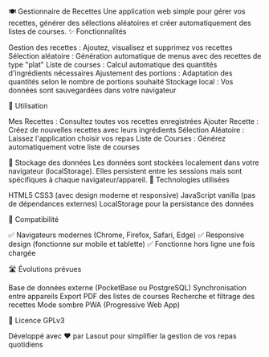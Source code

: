 🍽️ Gestionnaire de Recettes
Une application web simple pour gérer vos recettes, générer des sélections aléatoires et créer automatiquement des listes de courses.
✨ Fonctionnalités

Gestion des recettes : Ajoutez, visualisez et supprimez vos recettes
Sélection aléatoire : Génération automatique de menus avec des recettes de type "plat"
Liste de courses : Calcul automatique des quantités d'ingrédients nécessaires
Ajustement des portions : Adaptation des quantités selon le nombre de portions souhaité
Stockage local : Vos données sont sauvegardées dans votre navigateur

🚀 Utilisation

Mes Recettes : Consultez toutes vos recettes enregistrées
Ajouter Recette : Créez de nouvelles recettes avec leurs ingrédients
Sélection Aléatoire : Laissez l'application choisir vos repas
Liste de Courses : Générez automatiquement votre liste de courses

💾 Stockage des données
Les données sont stockées localement dans votre navigateur (localStorage). Elles persistent entre les sessions mais sont spécifiques à chaque navigateur/appareil.
🔧 Technologies utilisées

HTML5
CSS3 (avec design moderne et responsive)
JavaScript vanilla (pas de dépendances externes)
LocalStorage pour la persistance des données

📱 Compatibilité

✅ Navigateurs modernes (Chrome, Firefox, Safari, Edge)
✅ Responsive design (fonctionne sur mobile et tablette)
✅ Fonctionne hors ligne une fois chargée

🛣️ Évolutions prévues

 Base de données externe (PocketBase ou PostgreSQL)
 Synchronisation entre appareils
 Export PDF des listes de courses
 Recherche et filtrage des recettes
 Mode sombre
 PWA (Progressive Web App)

📝 Licence
GPLv3

Développé avec ❤️ par Lasout pour simplifier la gestion de vos repas quotidiens
